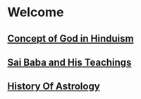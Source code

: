 # Welcome

## [Concept of God in Hinduism](concept_of_god_in_hinduism.md)
## [Sai Baba and His Teachings](sai_baba.md)
## [History Of Astrology](history_of_astrology.md)
